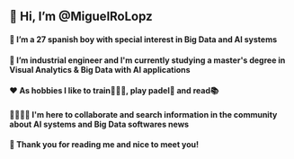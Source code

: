 ## 👋 Hi, I’m @MiguelRoLopz
#### 👀 I’m a 27 spanish boy with special interest in Big Data and AI systems
#### 🧠 I’m industrial engineer and I'm currently studying a master's degree in Visual Analytics & Big Data with AI applications
#### ❤️ As hobbies I like to train🏋🏻‍♂️, play padel🥎 and read📚
#### 🫱🏻‍🫲🏽 I'm here to collaborate and search information in the community about AI systems and Big Data softwares news
#### 🫡 Thank you for reading me and nice to meet you! 
